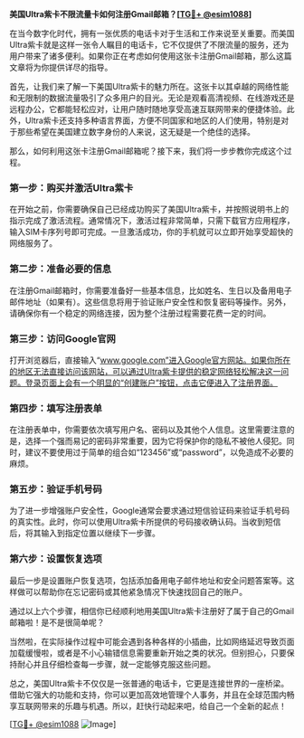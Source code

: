 **美国Ultra紫卡不限流量卡如何注册Gmail邮箱？[[TG💪+ @esim1088](https://t.me/s/esim1088)]**

在当今数字化时代，拥有一张优质的电话卡对于生活和工作来说至关重要。而美国Ultra紫卡就是这样一张令人瞩目的电话卡，它不仅提供了不限流量的服务，还为用户带来了诸多便利。如果你正在考虑如何使用这张卡注册Gmail邮箱，那么这篇文章将为你提供详尽的指导。

首先，让我们来了解一下美国Ultra紫卡的魅力所在。这张卡以其卓越的网络性能和无限制的数据流量吸引了众多用户的目光。无论是观看高清视频、在线游戏还是远程办公，它都能轻松应对，让用户随时随地享受高速互联网带来的便捷体验。此外，Ultra紫卡还支持多种语言界面，方便不同国家和地区的人们使用，特别是对于那些希望在美国建立数字身份的人来说，这无疑是一个绝佳的选择。

那么，如何利用这张卡注册Gmail邮箱呢？接下来，我们将一步步教你完成这个过程。

### 第一步：购买并激活Ultra紫卡

在开始之前，你需要确保自己已经成功购买了美国Ultra紫卡，并按照说明书上的指示完成了激活流程。通常情况下，激活过程非常简单，只需下载官方应用程序，输入SIM卡序列号即可完成。一旦激活成功，你的手机就可以立即开始享受超快的网络服务了。

### 第二步：准备必要的信息

在注册Gmail邮箱时，你需要准备好一些基本信息，比如姓名、生日以及备用电子邮件地址（如果有）。这些信息将用于验证账户安全性和恢复密码等操作。另外，请确保你有一个稳定的网络连接，因为整个注册过程需要花费一定的时间。

### 第三步：访问Google官网

打开浏览器后，直接输入“www.google.com”进入Google官方网站。如果你所在的地区无法直接访问该网站，可以通过Ultra紫卡提供的稳定网络轻松解决这一问题。登录页面上会有一个明显的“创建账户”按钮，点击它便进入了注册界面。

### 第四步：填写注册表单

在注册表单中，你需要依次填写用户名、密码以及其他个人信息。这里需要注意的是，选择一个强而易记的密码非常重要，因为它将保护你的隐私不被他人侵犯。同时，建议不要使用过于简单的组合如“123456”或“password”，以免造成不必要的麻烦。

### 第五步：验证手机号码

为了进一步增强账户安全性，Google通常会要求通过短信验证码来验证手机号码的真实性。此时，你可以使用Ultra紫卡所提供的号码接收确认码。当收到短信后，将其输入到指定位置以继续下一步骤。

### 第六步：设置恢复选项

最后一步是设置账户恢复选项，包括添加备用电子邮件地址和安全问题答案等。这样做可以帮助你在忘记密码或其他紧急情况下快速找回自己的账户。

通过以上六个步骤，相信你已经顺利地用美国Ultra紫卡注册好了属于自己的Gmail邮箱啦！是不是很简单呢？

当然啦，在实际操作过程中可能会遇到各种各样的小插曲，比如网络延迟导致页面加载缓慢啦，或者是不小心输错信息需要重新开始之类的状况。但别担心，只要保持耐心并且仔细检查每一步骤，就一定能够克服这些问题。

总之，美国Ultra紫卡不仅仅是一张普通的电话卡，它更是连接世界的一座桥梁。借助它强大的功能和支持，你可以更加高效地管理个人事务，并且在全球范围内畅享互联网带来的乐趣与机遇。所以，赶快行动起来吧，给自己一个全新的起点！

[[TG💪+ @esim1088](https://t.me/s/esim1088) ![Image](https://i.postimg.cc/4NQfJmqS/Snipaste-2025-05-13-00-14-12.png)]